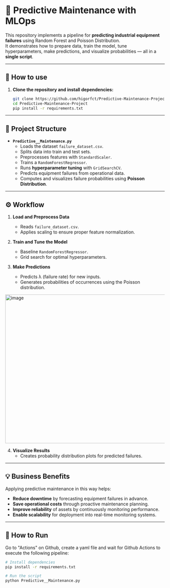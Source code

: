 # 🚀 Predictive Maintenance with MLOps  

This repository implements a pipeline for **predicting industrial equipment failures** using Random Forest and Poisson Distribution.  
It demonstrates how to prepare data, train the model, tune hyperparameters, make predictions, and visualize probabilities — all in a **single script**.  

---

## 🚀 How to use

 1. **Clone the repository and install dependencies:**
 
    ```bash
    git clone https://github.com/higorfct/Predictive-Maintenance-Project
    cd Predictive-Maintenance-Project
    pip install -r requirements.txt
    ```






---

## 📂 Project Structure  

- **`Predictive__Maintenance.py`**  
  - Loads the dataset `failure_dataset.csv`.
  - Splits data into train and test sets.  
  - Preprocesses features with `StandardScaler`.  
  - Trains a `RandomForestRegressor`.  
  - Runs **hyperparameter tuning** with `GridSearchCV`.  
  - Predicts equipment failures from operational data.  
  - Computes and visualizes failure probabilities using **Poisson Distribution**.  

---

## ⚙️ Workflow  

1. **Load and Preprocess Data**  
   - Reads `failure_dataset.csv`.  
   - Applies scaling to ensure proper feature normalization.  

2. **Train and Tune the Model**  
   - Baseline `RandomForestRegressor`.  
   - Grid search for optimal hyperparameters.  

3. **Make Predictions**  
   - Predicts λ (failure rate) for new inputs.  
   - Generates probabilities of occurrences using the Poisson distribution.  
<img width="630" height="470" alt="image" src="https://github.com/user-attachments/assets/0f0f9c26-72a6-4aa7-a62c-af9d2c781273" />

4. **Visualize Results**  
   - Creates probability distribution plots for predicted failures.  

---

## 💡 Business Benefits  

Applying predictive maintenance in this way helps:  

- **Reduce downtime** by forecasting equipment failures in advance.  
- **Save operational costs** through proactive maintenance planning.  
- **Improve reliability** of assets by continuously monitoring performance.  
- **Enable scalability** for deployment into real-time monitoring systems.  

---

## 📝 How to Run  

Go to "Actions" on Github, create a yaml file and wait for Github Actions to execute the following pipeline:  

```bash
# Install dependencies
pip install -r requirements.txt

# Run the script
python Predictive__Maintenance.py


